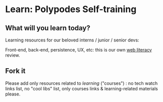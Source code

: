 Learn: Polypodes Self-training
==============================


What will you learn today?
--------------------------

Learning resources for our beloved interns / junior / senior devs: 

Front-end, back-end, persistence, UX, etc: this is our own [web literacy](https://wiki.mozilla.org/Webmaker/WebLiteracyMap) review.

Fork it
-------

Please add only resources related to *learning* ("courses") :
no tech watch links list, no "cool libs" list, only courses links & learning-related materials please.
